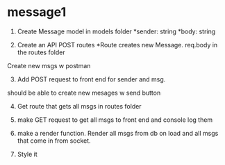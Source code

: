 # message1

1. Create Message model in models folder
 *sender: string
 *body: string

2. Create an API POST routes
 *Route creates new Message. req.body in the routes folder

Create new msgs w postman

3. Add POST request to front end for sender and msg.

should be able to create new mesages w send button

4. Get route that gets all msgs in routes folder

5. make GET request to get all msgs to front end and console log them

6. make a render function. Render all msgs from db on load and all msgs that come in from socket.

7. Style it